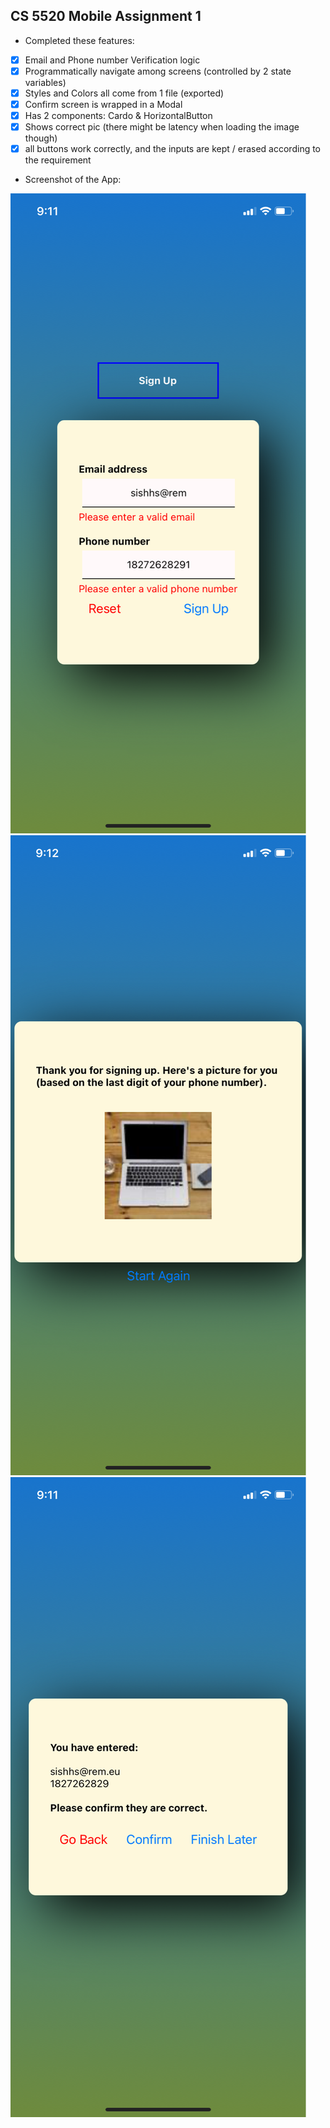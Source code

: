 ## CS 5520 Mobile Assignment 1

* Completed these features:

- [X] Email and Phone number Verification logic
- [X] Programmatically navigate among screens (controlled by 2 state variables)
- [X] Styles and Colors all come from 1 file (exported)
- [X] Confirm screen is wrapped in a Modal
- [X] Has 2 components: Cardo & HorizontalButton
- [X] Shows correct pic (there might be latency when loading the image though)
- [X] all buttons work correctly, and the inputs are kept / erased according to the requirement

* Screenshot of the App:

![Starting](./resource/screenshot-1.png)
![Confirm](./resource/screenshot-2.png)
![Finish](./resource/screenshot-3.png)